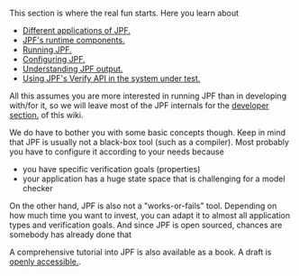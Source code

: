 This section is where the real fun starts. Here you learn about

  - [Different applications of JPF.](Different-applications-of-JPF)
  - [JPF's runtime components.](Runtime-components-of-JPF)
  - [Running JPF.](Running-JPF)
  - [Configuring JPF.](Configuring-JPF)
  - [Understanding JPF output.](Understanding-JPF-output)
  - [Using JPF's Verify API in the system under test.](Verify-API-of-JPF)

All this assumes you are more interested in running JPF than in developing with/for it, so we will leave most of the JPF internals for the [developer section.](Developer-guide) of this wiki. 

We do have to bother you with some basic concepts though. Keep in mind that JPF is usually not a black-box tool (such as a compiler). Most probably you have to configure it according to your needs because

  * you have specific verification goals (properties)
  * your application has a huge state space that is challenging for a model checker

On the other hand, JPF is also not a "works-or-fails" tool. Depending on how much time you want to invest, you can adapt it to almost all application types and verification goals. And since JPF is open sourced, chances are somebody has already done that

A comprehensive tutorial into JPF is also available as a book. A draft is [openly accessible.](https://www.eecs.yorku.ca/course_archive/2020-21/W/4315/material/book.pdf).
